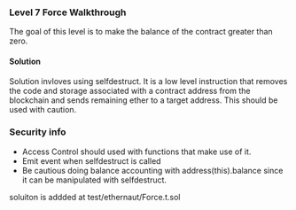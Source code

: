 ### Level 7 Force Walkthrough

The goal of this level is to make the balance of the contract greater than zero.

#### Solution

Solution invloves using selfdestruct. It is a low level instruction that removes the code and storage associated with a contract address from the blockchain and sends remaining ether to a target address. This should be used with caution.

### Security info

- Access Control should used with functions that make use of it.
- Emit event when selfdestruct is called
- Be cautious doing balance accounting with address(this).balance since it can be manipulated with selfdestruct.

soluiton is addded at test/ethernaut/Force.t.sol
